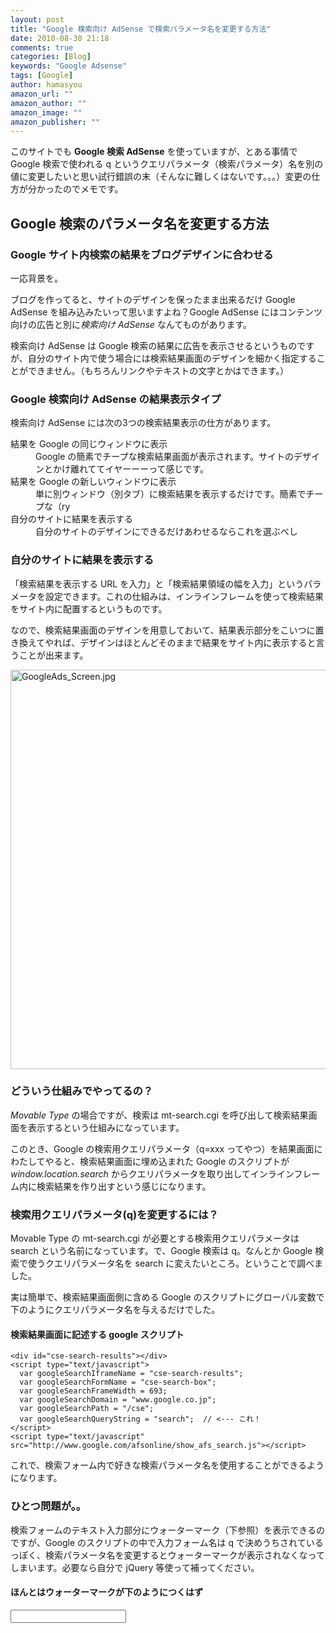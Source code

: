 ```yaml
---
layout: post
title: "Google 検索向け AdSense で検索パラメータ名を変更する方法"
date: 2010-08-30 21:18
comments: true
categories: [Blog]
keywords: "Google Adsense"
tags: [Google]
author: hamasyou
amazon_url: ""
amazon_author: ""
amazon_image: ""
amazon_publisher: ""
---
```


このサイトでも <strong>Google 検索 AdSense</strong> を使っていますが、とある事情で Google 検索で使われる q というクエリパラメータ（検索パラメータ）名を別の値に変更したいと思い試行錯誤の末（そんなに難しくはないです。。。）変更の仕方が分かったのでメモです。


<!-- more -->

<h2>Google 検索のパラメータ名を変更する方法</h2>

<h3>Google サイト内検索の結果をブログデザインに合わせる</h3>

一応背景を。

ブログを作ってると、サイトのデザインを保ったまま出来るだけ Google AdSense を組み込みたいって思いますよね？Google AdSense にはコンテンツ向けの広告と別に<em>検索向け AdSense</em> なんてものがあります。

検索向け AdSense は Google 検索の結果に広告を表示させるというものですが、​自分のサイト内で使う場合には検索結果画面のデザインを細かく指定することができません。（もちろんリンクやテキストの文字とかはできます。）

<h3>Google 検索向け AdSense の結果表示タイプ</h3>

検索向け AdSense には次の3つの検索結果表示の仕方があります。

<dl>
<dt>結果を Google の同じウィンドウに表示</dt>
<dd>Google の簡素でチープな検索結果画面が表示されます。サイトのデザインとかけ離れててイヤーーーって感じです。</dd>
<dt>結果を Google の新しいウィンドウに表示</dt>
<dd>単に別ウィンドウ（別タブ）に検索結果を表示するだけです。簡素でチープな（ry</dd>
<dt>自分のサイトに結果を表示する</dt>
<dd>自分のサイトのデザインにできるだけあわせるならこれを選ぶべし</dd>
</dl>

<h3>自分のサイトに結果を表示する</h3>

「検索結果を表示する URL を入力」と「検索結果領域の幅を入力」というパラメータを設定できます。これの仕組みは、インラインフレームを使って検索結果をサイト内に配置するというものです。

なので、検索結果画面のデザインを用意しておいて、結果表示部分をこいつに置き換えてやれば、デザインはほとんどそのままで結果をサイト内に表示すると言うことが出来ます。

<img alt="GoogleAds_Screen.jpg" src="http://hamasyou.com/blog/archives/images/GoogleAds_Screen.jpg" width="639px" class="mt-image-none" style="" />

<h3>どういう仕組みでやってるの？</h3>

<em>Movable Type</em> の場合ですが、検索は mt-search.cgi を呼び出して検索結果画面を表示するという仕組みになっています。

このとき、Google の検索用クエリパラメータ（q=xxx ってやつ）を結果画面にわたしてやると、検索結果画面に埋め込まれた Google のスクリプトが <em>window.location.search</em> からクエリパラメータを取り出してインラインフレーム内に検索結果を作り出すという感じになります。

<h3>検索用クエリパラメータ(q)を変更するには？</h3>

Movable Type の mt-search.cgi が必要とする検索用クエリパラメータは search という名前になっています。で、Google 検索は q。なんとか Google 検索で使うクエリパラメータ名を search に変えたいところ。ということで調べました。

実は簡単で、検索結果画面側に含める Google のスクリプトにグローバル変数で下のようにクエリパラメータ名を与えるだけでした。

<section>

<h4>検索結果画面に記述する google スクリプト</h4>

<pre class="code"><code><span class="tag">&lt;div <span class="attr">id=</span><span class="value">&quot;cse-search-results&quot;</span>&gt;</span><span class="tag">&lt;/div&gt;</span>
<span class="tag">&lt;script <span class="attr">type=</span><span class="value">&quot;text/javascript&quot;</span>&gt;</span>
  <span class="keyword">var</span> googleSearchIframeName = <span class="str">&quot;cse-search-results&quot;</span>;
  <span class="keyword">var</span> googleSearchFormName = <span class="str">&quot;cse-search-box&quot;</span>;
  <span class="keyword">var</span> googleSearchFrameWidth = <span class="num">693</span>;
  <span class="keyword">var</span> googleSearchDomain = <span class="str">&quot;www.google.co.jp&quot;</span>;
  <span class="keyword">var</span> googleSearchPath = <span class="str">&quot;/cse&quot;</span>;
  <span class="keyword">var</span> googleSearchQueryString = <span class="str">&quot;search&quot;</span>;  <span class="rem">// &lt;--- これ！</span>
<span class="tag">&lt;/script&gt;</span>
<span class="tag">&lt;script <span class="attr">type=</span><span class="value">&quot;text/javascript&quot;</span> <span class="attr">src=</span><span class="value">&quot;http://www.google.com/afsonline/show_afs_search.js&quot;</span>&gt;</span><span class="tag">&lt;/script&gt;</span>
</code></pre>

</section>

これで、検索フォーム内で好きな検索パラメータ名を使用することができるようになります。

<h3>ひとつ問題が。。</h3>

検索フォームのテキスト入力部分にウォーターマーク（下参照）を表示できるのですが、Google のスクリプトの中で入力フォーム名は q で決めうちされているっぽく、検索パラメータ名を変更するとウォーターマークが表示されなくなってしまいます。必要なら自分で jQuery 等使って補ってください。

<script type="text/javascript">
$(document).ready(function() {
  var f = document.getElementById("markdemo_field");
  f.style.background = '#FFFFFF url(http:\x2F\x2Fwww.google.co.jp\x2Fcse\x2Fintl\x2Fja\x2Fimages\x2Fgoogle_custom_search_watermark.gif) left no-repeat';
});
</script>

<h4>ほんとはウォーターマークが下のようにつくはず</h4>

<pre><input type="text" id="markdemo_field" size="20" /></pre>




